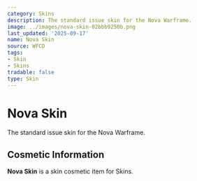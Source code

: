 ```yaml
---
category: Skins
description: The standard issue skin for the Nova Warframe.
image: ../images/nova-skin-02bbb9250b.png
last_updated: '2025-09-17'
name: Nova Skin
source: WFCD
tags:
- Skin
- Skins
tradable: false
type: Skin
---
```


# Nova Skin

The standard issue skin for the Nova Warframe.

## Cosmetic Information

**Nova Skin** is a skin cosmetic item for Skins.

